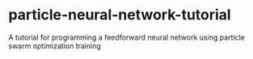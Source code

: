 # particle-neural-network-tutorial
A tutorial for programming a feedforward neural network using particle swarm optimization training 

